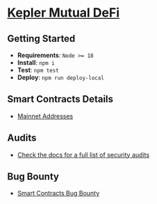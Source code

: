 # [Kepler Mutual DeFi](https://keplermutual.net/)

## Getting Started

- **Requirements**: `Node >= 18`
- **Install**: `npm i` 
- **Test**: `npm test` 
- **Deploy**: `npm run deploy-local` 

## Smart Contracts Details

- [Mainnet Addresses](https://keplermutual.net/)

## Audits

- [Check the docs for a full list of security audits](https://keplermutual.net/)

## Bug Bounty

- [Smart Contracts Bug Bounty](https://keplermutual.net/)
